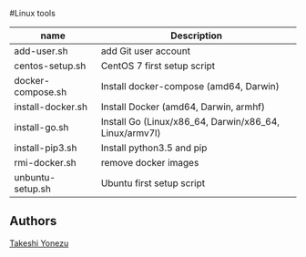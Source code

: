 #Linux tools

| name | Description |
|---|---|
| add-user.sh | add Git user account |
| centos-setup.sh | CentOS 7 first setup script |
| docker-compose.sh | Install docker-compose (amd64, Darwin) |
| install-docker.sh | Install Docker (amd64, Darwin, armhf) |
| install-go.sh | Install Go (Linux/x86_64, Darwin/x86_64, Linux/armv7l) |
| install-pip3.sh | Install python3.5 and pip |
| rmi-docker.sh | remove docker images |
| unbuntu-setup.sh | Ubuntu first setup script |

## Authors
[Takeshi Yonezu](https://github.com/tkyonezu)
